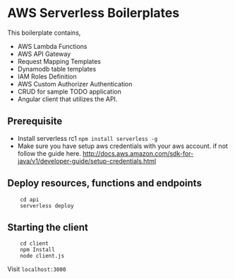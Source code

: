 # AWS Serverless Boilerplates
This boilerplate contains,
  - AWS Lambda Functions
  - AWS API Gateway
  - Request Mapping Templates
  - Dynamodb table templates
  - IAM Roles Definition
  - AWS Custom Authorizer Authentication
  - CRUD for sample TODO application
  - Angular client that utilizes the API.

## Prerequisite
  - Install serverless rc1
  ``` npm install serverless -g ```
  - Make sure you have setup aws credentials with your aws account. if not follow the guide here.       http://docs.aws.amazon.com/sdk-for-java/v1/developer-guide/setup-credentials.html

## Deploy resources, functions and endpoints
```
    cd api
    serverless deploy
```

## Starting the client
```
    cd client
    npm Install
    node client.js
```
Visit ```localhost:3000```
